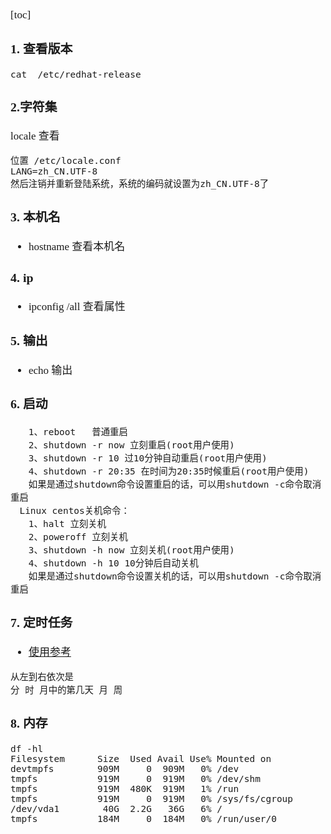 <span  style="font-family: Simsun,serif; font-size: 17px; ">

[toc]

### 1. 查看版本
~~~
cat  /etc/redhat-release
~~~

### 2.字符集

locale  查看
~~~
位置 /etc/locale.conf
LANG=zh_CN.UTF-8
然后注销并重新登陆系统，系统的编码就设置为zh_CN.UTF-8了
~~~ 

### 3. 本机名
- hostname 查看本机名

### 4. ip
- ipconfig /all 查看属性

### 5. 输出
- echo 输出

### 6. 启动
~~~
　　1、reboot   普通重启
　　2、shutdown -r now 立刻重启(root用户使用)
　　3、shutdown -r 10 过10分钟自动重启(root用户使用)
　　4、shutdown -r 20:35 在时间为20:35时候重启(root用户使用)
　　如果是通过shutdown命令设置重启的话，可以用shutdown -c命令取消重启
　Linux centos关机命令：
　　1、halt 立刻关机
　　2、poweroff 立刻关机
　　3、shutdown -h now 立刻关机(root用户使用)
　　4、shutdown -h 10 10分钟后自动关机
　　如果是通过shutdown命令设置关机的话，可以用shutdown -c命令取消重启
~~~

### 7. 定时任务

- [使用参考](https://www.cnblogs.com/peida/archive/2013/01/08/2850483.html)

~~~
从左到右依次是
分 时 月中的第几天 月 周
~~~

### 8. 内存

~~~
df -hl	
Filesystem      Size  Used Avail Use% Mounted on
devtmpfs        909M     0  909M   0% /dev
tmpfs           919M     0  919M   0% /dev/shm
tmpfs           919M  480K  919M   1% /run
tmpfs           919M     0  919M   0% /sys/fs/cgroup
/dev/vda1        40G  2.2G   36G   6% /
tmpfs           184M     0  184M   0% /run/user/0
~~~


</span>